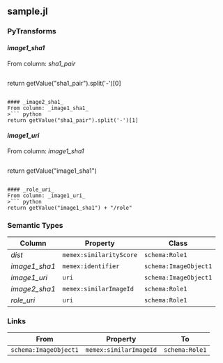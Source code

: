 ## sample.jl

### PyTransforms
#### _image1_sha1_
From column: _sha1_pair_
>``` python
return getValue("sha1_pair").split('-')[0]
```

#### _image2_sha1_
From column: _image1_sha1_
>``` python
return getValue("sha1_pair").split('-')[1]
```

#### _image1_uri_
From column: _image1_sha1_
>``` python
return getValue("image1_sha1")
```

#### _role_uri_
From column: _image1_uri_
>``` python
return getValue("image1_sha1") + "/role"
```


### Semantic Types
| Column | Property | Class |
|  ----- | -------- | ----- |
| _dist_ | `memex:similarityScore` | `schema:Role1`|
| _image1_sha1_ | `memex:identifier` | `schema:ImageObject1`|
| _image1_uri_ | `uri` | `schema:ImageObject1`|
| _image2_sha1_ | `memex:similarImageId` | `schema:Role1`|
| _role_uri_ | `uri` | `schema:Role1`|


### Links
| From | Property | To |
|  --- | -------- | ---|
| `schema:ImageObject1` | `memex:similarImageId` | `schema:Role1`|
